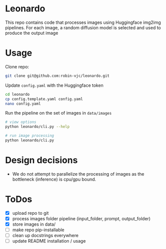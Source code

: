 # Leonardo

This repo contains code that processes images using Huggingface img2img pipelines. For each image, a random diffusion
model is selected and used to produce the output image

# Usage

Clone repo:
```bash
git clone git@github.com:robin-vjc/leonardo.git
```

Update `config.yaml` with the Huggingface token
```bash
cd leonardo
cp config.template.yaml config.yaml
nano config.yaml
```

Run the pipeline on the set of images in `data/images`
```bash
# view options
python leonardo/cli.py --help

# run image processing
python leonardo/cli.py 
```

# Design decisions

- We do not attempt to parallelize the processing of images as the bottleneck (inference) is cpu/gpu bound.

# ToDos
- [x] upload repo to git
- [x] process images folder pipeline (input_folder, prompt, output_folder)
- [x] store images in data/
- [ ] make repo pip-installable
- [ ] clean up docstrings everywhere
- [ ] update README installation / usage
